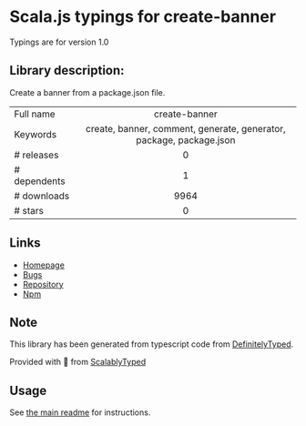 
# Scala.js typings for create-banner

Typings are for version 1.0

## Library description:
Create a banner from a package.json file.

|                    |                 |
| ------------------ | :-------------: |
| Full name          | create-banner |
| Keywords           | create, banner, comment, generate, generator, package, package.json |
| # releases         | 0 |
| # dependents       | 1 |
| # downloads        | 9964 |
| # stars            | 0 |

## Links
- [Homepage](https://github.com/fengyuanchen/create-banner)
- [Bugs](https://github.com/fengyuanchen/create-banner/issues)
- [Repository](https://github.com/fengyuanchen/create-banner)
- [Npm](https://www.npmjs.com/package/create-banner)
    


## Note
This library has been generated from typescript code from [DefinitelyTyped](https://definitelytyped.org).

Provided with :purple_heart: from [ScalablyTyped](https://github.com/oyvindberg/ScalablyTyped)

## Usage
See [the main readme](../../readme.md) for instructions.


